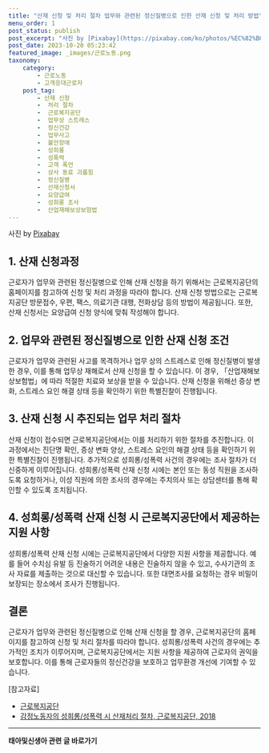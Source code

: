 ```yaml
---
title: "산재 신청 및 처리 절차 업무와 관련된 정신질병으로 인한 산재 신청 및 처리 방법"
menu_order: 1
post_status: publish
post_excerpt: "사진 by [Pixabay](https://pixabay.com/ko/photos/%EC%82%B0%EC%9E%AC-%EB%8B%A4%EC%9E%91-%EC%9C%A0%EC%9A%A9-%ED%9A%8C%EC%82%AC-%EC%82%B0%EC%9E%AC%EC%8B%9D-%EC%9D%B8%EC%A0%9C-%EC%A7%88%EB%AC%B8-1799183/)"
post_date: 2023-10-20 05:23:42
featured_image: _images/근로노동.png
taxonomy:
    category:
        - 근로노동
        - 고객응대근로자
    post_tag:
        - 산재 신청
        -  처리 절차
        -  근로복지공단
        -  업무상 스트레스
        -  정신건강
        -  업무사고
        -  불안장애
        -  성희롱
        -  성폭력
        -  고객 폭언
        -  상사 동료 괴롭힘
        -  정신질병
        -  산재신청서
        -  요양급여
        -  성희롱 조사
        -  산업재해보상보험법
---
```



사진 by [Pixabay](https://pixabay.com/ko/photos/%EC%82%B0%EC%9E%AC-%EB%8B%A4%EC%9E%91-%EC%9C%A0%EC%9A%A9-%ED%9A%8C%EC%82%AC-%EC%82%B0%EC%9E%AC%EC%8B%9D-%EC%9D%B8%EC%A0%9C-%EC%A7%88%EB%AC%B8-1799183/)

## 1. 산재 신청과정

근로자가 업무와 관련된 정신질병으로 인해 산재 신청을 하기 위해서는 근로복지공단의 홈페이지를 참고하여 신청 및 처리 과정을 따라야 합니다. 산재 신청 방법으로는 근로복지공단 방문접수, 우편, 팩스, 의료기관 대행, 전화상담 등의 방법이 제공됩니다. 또한, 산재 신청서는 요양급여 신청 양식에 맞춰 작성해야 합니다.

## 2. 업무와 관련된 정신질병으로 인한 산재 신청 조건

근로자가 업무와 관련된 사고를 목격하거나 업무 상의 스트레스로 인해 정신질병이 발생한 경우, 이를 통해 업무상 재해로서 산재 신청을 할 수 있습니다. 이 경우, 「산업재해보상보험법」에 따라 적절한 치료와 보상을 받을 수 있습니다. 산재 신청을 위해선 증상 변화, 스트레스 요인 해결 상태 등을 확인하기 위한 특별진찰이 진행됩니다.

## 3. 산재 신청 시 추진되는 업무 처리 절차

산재 신청이 접수되면 근로복지공단에서는 이를 처리하기 위한 절차를 추진합니다. 이 과정에서는 진단명 확인, 증상 변화 양상, 스트레스 요인의 해결 상태 등을 확인하기 위한 특별진찰이 진행됩니다. 추가적으로 성희롱/성폭력 사건의 경우에는 조사 절차가 더 신중하게 이루어집니다. 성희롱/성폭력 산재 신청 시에는 본인 또는 동성 직원을 조사하도록 요청하거나, 이성 직원에 의한 조사의 경우에는 주치의사 또는 상담센터를 통해 확인할 수 있도록 조치됩니다.

## 4. 성희롱/성폭력 산재 신청 시 근로복지공단에서 제공하는 지원 사항

성희롱/성폭력 산재 신청 시에는 근로복지공단에서 다양한 지원 사항을 제공합니다. 예를 들어 수치심 유발 등 진술하기 어려운 내용은 진술하지 않을 수 있고, 수사기관의 조사 자료를 제출하는 것으로 대신할 수 있습니다. 또한 대면조사를 요청하는 경우 비밀이 보장되는 장소에서 조사가 진행됩니다.

## 결론

근로자가 업무와 관련된 정신질병으로 인해 산재 신청을 할 경우, 근로복지공단의 홈페이지를 참고하여 신청 및 처리 절차를 따라야 합니다. 성희롱/성폭력 사건의 경우에는 추가적인 조치가 이루어지며, 근로복지공단에서는 지원 사항을 제공하여 근로자의 권익을 보호합니다. 이를 통해 근로자들의 정신건강을 보호하고 업무환경 개선에 기여할 수 있습니다.

[참고자료]
- [근로복지공단](http://total.kcomwel.or.kr)
- [감정노동자의 성희롱/성폭력 시 산재처리 절차, 근로복지공단, 2018](http://www.kcomwel.or.kr/home/totalService/totalServiceList.do?menuId=M002003001)
<!-- wp:separator -->
<hr class="wp-block-separator has-alpha-channel-opacity"/>
<!-- /wp:separator -->

<!-- wp:group {"backgroundColor":"base","layout":{"type":"constrained"}} -->
<div class="wp-block-group has-base-background-color has-background"><!-- wp:paragraph {"align":"center","fontSize":"medium"} -->
<p class="has-text-align-center has-large-font-size"><strong>태아및신생아 관련 글 바로가기</strong></p>
<!-- /wp:paragraph -->


<!-- wp:latest-posts
{"categories":[{"id":1496,"count":19,"description":"","link":"https://uknowlaw.com/category/%ed%83%9c%ec%95%84%eb%b0%8f%ec%8b%a0%ec%83%9d%ec%95%84/","name":"태아및신생아","slug":"태아및신생아","taxonomy":"category","parent":0,"meta":[],"_links":{"self":[{"href":"https://uknowlaw.com/wp-json/wp/v2/categories/1496"}],"collection":[{"href":"https://uknowlaw.com/wp-json/wp/v2/categories"}],"about":[{"href":"https://uknowlaw.com/wp-json/wp/v2/taxonomies/category"}],"wp:post_type":[{"href":"https://uknowlaw.com/wp-json/wp/v2/posts?categories=1496"}],"curies":[{"name":"wp","href":"https://api.w.org/{rel}","templated":true}]}}],"postsToShow":100,"excerptLength":28,"postLayout":"grid","columns":2,"featuredImageAlign":"left","featuredImageSizeSlug":"large","fontSize":"small"} /--></div>
<!-- /wp:group -->